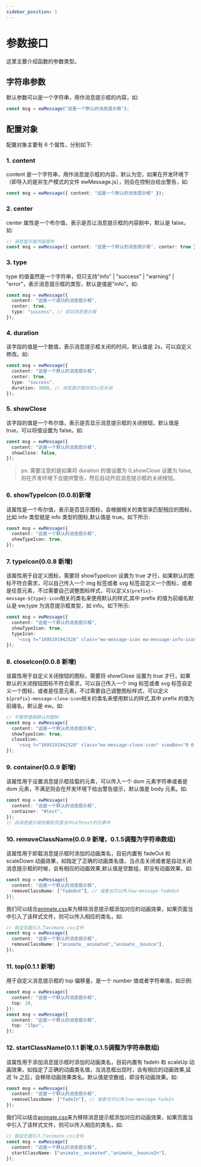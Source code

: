 ```yaml
---
sidebar_position: 1
---
```


# 参数接口

这里主要介绍函数的参数类型。

## 字符串参数

默认参数可以是一个字符串，用作消息提示框的内容，如:

```ts
const msg = ewMessage("这是一个默认的消息提示框");
```

## 配置对象

配置对象主要有 6 个属性，分别如下:

### 1. content

content 是一个字符串，用作消息提示框的内容，默认为空，如果在开发环境下（即导入的是非生产模式的文件 ewMessage.js），则会在控制台给出警告，如:

```ts
const msg = ewMessage({ content: "这是一个默认的消息提示框" });
```

### 2. center

center 属性是一个布尔值，表示是否让消息提示框的内容剧中，默认是 false。如:

```ts
// 消息提示框内容居中
const msg = ewMessage({ content: "这是一个默认的消息提示框", center: true });
```

### 3. type

type 的值虽然是一个字符串，但只支持"info" | "success" | "warning" | "error"，表示消息提示框的类型，默认是值是"info"。如:

```ts
const msg = ewMessage({
  content: "这是一个成功的消息提示框",
  center: true,
  type: "success", // 成功消息提示框
});
```

### 4. duration

该字段的值是一个数值，表示消息提示框关闭的时间，默认值是 2s，可以自定义修改。如:

```ts
const msg = ewMessage({
  content: "这是一个默认的消息提示框",
  center: true,
  type: "success",
  duration: 3000, // 消息提示框将在2s后关闭
});
```

### 5. showClose

该字段的值是一个布尔值，表示是否显示消息提示框的关闭按钮，默认值是 true，可以将值设置为 false。如:

```ts
const msg = ewMessage({
  content: "这是一个默认的消息提示框",
  showClose: false,
});
```

> ps: 需要注意的是如果将 duration 的值设置为 0,showClose 设置为 false,则在开发环境下会提供警告，然后自动开启消息提示框的关闭按钮。

### 6. showTypeIcon (0.0.8)新增

该属性是一个布尔值，表示是否显示图标，会根据相关的类型来匹配相应的图标，比如 info 类型就是 info 类型的图标,默认值是 true。如下所示:

```ts
const msg = ewMessage({
  content: "这是一个默认的消息提示框",
  showTypeIcon: true,
});
```

### 7. typeIcon(0.0.8 新增)

该属性用于自定义图标，需要将 showTypeIcon 设置为 true 才行，如果默认的图标不符合需求，可以自己传入一个 img 标签或者 svg 标签自定义一个图标，或者是任意元素，不过需要自己调整图标样式，可以定义`${prefix}-message-${type}-icon`相关的类名来使用默认的样式,其中 prefix 的值为前缀名默认是 ew,type 为消息提示框类型，如 info。如下所示:

```ts
const msg = ewMessage({
  content: "这是一个默认的消息提示框",
  showTypeIcon: true,
  typeIcon:
    '<svg t="1695191942528" class="ew-message-icon ew-message-info-icon" viewBox="0 0 1024 1024" version="1.1" xmlns="http://www.w3.org/2000/svg" p-id="7731" id="mx_n_1695191942529"><path d="M512 1024A512 512 0 1 1 512 0a512 512 0 0 1 0 1024zM448 448v384h128V448H448z m0-256v128h128V192H448z" fill="#1677ff" p-id="7732"></path></svg>',
});
```

### 8. closeIcon(0.0.8 新增)

该属性用于自定义关闭按钮的图标，需要将 showClose 设置为 true 才行，如果默认的关闭按钮图标不符合需求，可以自己传入一个 img 标签或者 svg 标签自定义一个图标，或者是任意元素，不过需要自己调整图标样式，可以定义`${prefix}-message-close-icon`相关的类名来使用默认的样式,其中 prefix 的值为前缀名，默认是 ew。如:

```ts
// 不推荐替换默认的图标
const msg = ewMessage({
  content: "这是一个默认的消息提示框",
  showTypeIcon: true,
  closeIcon:
    '<svg t="1695191942528" class="ew-message-close-icon" viewBox="0 0 1024 1024" version="1.1" xmlns="http://www.w3.org/2000/svg" p-id="7731" id="mx_n_1695191942529"><path d="M512 1024A512 512 0 1 1 512 0a512 512 0 0 1 0 1024zM448 448v384h128V448H448z m0-256v128h128V192H448z" fill="#1677ff" p-id="7732"></path></svg>',
});
```

### 9. container(0.0.9 新增)

该属性用于设置消息提示框挂载的元素，可以传入一个 dom 元素字符串或者是 dom 元素，不满足则会在开发环境下给出警告提示，默认值是 body 元素。如:

```ts
const msg = ewMessage({
  content: "这是一个默认的消息提示框",
  container: "#test",
});
// 将消息提示框挂载到页面当中id为test的元素中
```


### 10. removeClassName(0.0.9 新增，0.1.5调整为字符串数组)

该属性用于卸载消息提示框时添加的动画类名，目前内置有 fadeOut 和 scaleDown 动画效果，如指定了正确的动画类名值，当点击关闭或者是自动关闭消息提示框的时候，会有相应的动画效果,默认值是空数组，即没有动画效果。如:

```ts
const msg = ewMessage({
  content: "这是一个默认的消息提示框",
  removeClassName: ["fadeOut"], // 或者也可以传入ew-message-fadeOut
});
```

我们可以结合[animate.css](https://animate.style/)来为移除消息提示框添加对应的动画效果，如果页面当中引入了该样式文件，则可以传入相应的类名，如:

```ts
// 假设页面引入了animate.css文件
const msg = ewMessage({
  content: "这是一个默认的消息提示框",
  removeClassName: ["animate__animated","animate__bounce"],
});
```

### 11. top(0.1.1 新增)

用于自定义消息提示框的 top 偏移量，是一个 number 值或者字符串值，如示例:

```ts
const msg = ewMessage({
  content: "这是一个默认的消息提示框",
  top: 20,
});
const msg = ewMessage({
  content: "这是一个默认的消息提示框",
  top: "15px",
});
```

### 12. startClassName(0.1.1 新增,0.1.5调整为字符串数组)

该属性用于添加消息提示框时添加的动画类名，目前内置有 fadeIn 和 scaleUp 动画效果，如指定了正确的动画类名值，当消息框出现时，会有相应的动画效果,延迟 1s 之后，会移除动画效果类名。默认值是空数组，即没有动画效果。如:

```ts
const msg = ewMessage({
  content: "这是一个默认的消息提示框",
  removeClassName: ["fadeIn"], // 或者也可以传入ew-message-fadeIn
});
```

我们可以结合[animate.css](https://animate.style/)来为移除消息提示框添加对应的动画效果，如果页面当中引入了该样式文件，则可以传入相应的类名，如:

```ts
// 假设页面引入了animate.css文件
const msg = ewMessage({
  content: "这是一个默认的消息提示框",
  startClassName: ["animate__animated","animate__bounceIn"],
});
```

